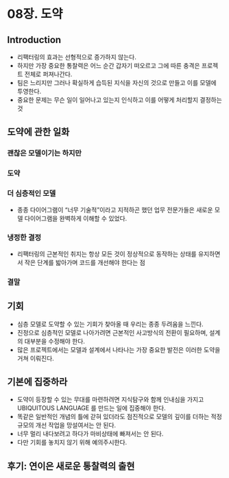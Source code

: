 # 08장. 도약

## Introduction

- 리팩터링의 효과는 선형적으로 증가하지 않는다.
- 하지만 가장 중요한 통찰력은 어느 순간 갑자기 떠오르고 그에 따른 충격은 프로젝트 전체로 퍼져나간다.
- 팀은 느리지만 그러나 확실하게 습득된 지식을 자신의 것으로 만들고 이를 모델에 투영한다.
- 중요한 문제는 무슨 일이 일어나고 있는지 인식하고 이를 어떻게 처리할지 결정하는 것

## 도약에 관한 일화

### 괜찮은 모델이기는 하지만

### 도약

### 더 심층적인 모델

- 종종 다이어그램이 “너무 기술적”이라고 지적하곤 했던 업무 전문가들은 새로운 모델 다이어그램을 완벽하게 이해할 수 있었다.

### 냉정한 결정

- 리팩터링의 근본적인 취지는 항상 모든 것이 정상적으로 동작하는 상태를 유지하면서 작은 단계를 밟아가며 코드를 개선해야 한다는 점

### 결말

## 기회

- 심층 모델로 도약할 수 있는 기회가 찾아올 때 우리는 종종 두려움을 느낀다.
- 진정으로 심층적인 모델로 나아가려면 근본적인 사고방식의 전환이 필요하며, 설계의 대부분을 수정해야 한다.
- 많은 프로젝트에서는 모델과 설계에서 나타나는 가장 중요한 발전은 이러한 도약을 거쳐 이뤄진다.

## 기본에 집중하라

- 도약이 등장할 수 있는 무대를 마련하려면 지식탐구와 함께 인내심을 가지고 UBIQUITOUS LANGUAGE 를 만드는 일에 집중해야 한다.
- 똑같은 일반적인 개념의 틀에 갇혀 있더라도 점진적으로 모델의 깊이를 더하는 적정 규모의 개선 작업을 망설여서는 안 된다.
- 너무 멀리 내다보려고 하다가 마비상태에 빠져서는 안 된다.
- 다만 기회를 놓치지 않기 위해 예의주시한다.

## 후기: 연이은 새로운 통찰력의 출현
